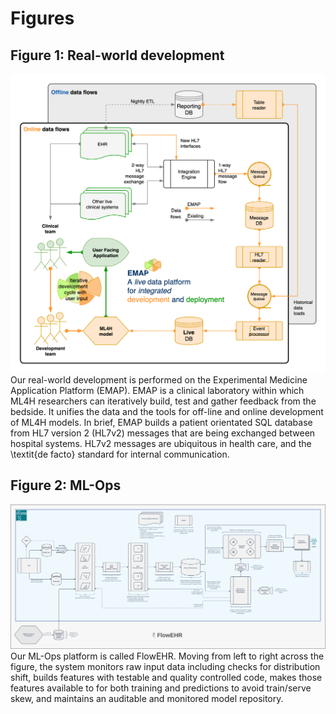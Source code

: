 # Figures

## Figure 1: Real-world development
![](assets/emap.png)
Our real-world development is performed on the  Experimental Medicine Application Platform (EMAP). EMAP is a clinical laboratory within which ML4H researchers can iteratively build, test and gather feedback from the bedside. It unifies the data and the tools for off-line and online development of ML4H models. In brief, EMAP builds a patient orientated SQL database from HL7 version 2 (HL7v2) messages that are being exchanged between hospital systems. HL7v2 messages are ubiquitous in health care, and the \textit{de facto} standard for internal communication.


## Figure 2: ML-Ops
![](assets/flowehr.png)
Our ML-Ops platform is called FlowEHR. Moving from left to right across the figure, the system monitors raw input data including checks for distribution shift, builds features with testable and quality controlled code, makes those features available to for both training and predictions to avoid train/serve skew, and maintains an auditable and monitored model repository.


